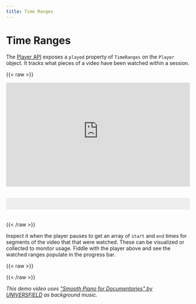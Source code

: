 ```yaml
---
title: Time Ranges
---
```


# Time Ranges

The [Player API](https://developers.cloudflare.com/stream/viewing-videos/using-the-stream-player/using-the-player-api/)
exposes a `played` property of `TimeRanges` on the `Player` object.
It tracks what pieces of a video have been watched within a session.

{{< raw >}}
<div style="position: relative; padding-top: 56.25%;">
  <iframe
    src="https://customer-igynxd2rwhmuoxw8.cloudflarestream.com/63c901ecb7f7cf4d4500d67f89c27efe/iframe?poster=https%3A%2F%2Fcustomer-igynxd2rwhmuoxw8.cloudflarestream.com%2F63c901ecb7f7cf4d4500d67f89c27efe%2Fthumbnails%2Fthumbnail.jpg%3Ftime%3D%26height%3D600"
    loading="lazy"
    style="border: none; position: absolute; top: 0; left: 0; height: 100%; width: 100%;"
    allow="accelerometer; gyroscope; encrypted-media; picture-in-picture;"
    allowfullscreen="true"
    id="stream-player"
  ></iframe>
</div>

<div id="watched"></div>
{{< /raw >}}

Inspect it when the player pauses to get an array of `start` and `end` times
for segments of the video that that were watched. These can be visualized or
collected to monitor usage. Fiddle with the player above and see the watched
ranges populate in the progress bar.

{{< raw >}}
<script src="https://embed.cloudflarestream.com/embed/sdk.latest.js"></script>
<script>
  const player = Stream(document.getElementById('stream-player'));
  const watchedBar = document.getElementById('watched');

  player.addEventListener('pause', () => {
    // Clear out what's in there already
    watchedBar.innerHTML = '';

    // Loop through the specific range items
    for (const range of player.played.ranges) {
      const block = document.createElement('div');
      // Start time as a percentage of the video diration
      block.style.left = `${(range.start / player.duration) * 100}%`;

      // Duration remaining after end time, as a percentage of total duration
      block.style.right = `${100 - ((range.end / player.duration) * 100)}%`;

      watchedBar.appendChild(block);
    };
  });
</script>
{{< /raw >}}

_This demo video uses ["Smooth Piano for Documentaries" by UNIVERSFIELD](https://freesound.org/people/UNIVERSFIELD/sounds/723975/) as background music._

<style>
  #watched {
    position: relative;
    background: #eee;
    height: 2rem;
    width: 100%;
    margin: 2rem 0;
  }

  #watched div {
    position: absolute;
    background: #088288;
    height: 100%;
  }
</style>
